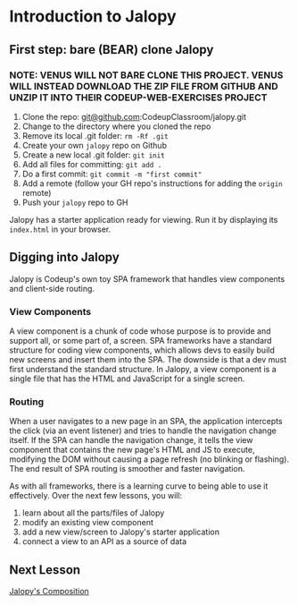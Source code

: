 # Introduction to Jalopy

## First step: bare (BEAR) clone Jalopy

### NOTE: VENUS WILL NOT BARE CLONE THIS PROJECT. VENUS WILL INSTEAD DOWNLOAD THE ZIP FILE FROM GITHUB AND UNZIP IT INTO THEIR CODEUP-WEB-EXERCISES PROJECT

1. Clone the repo: git@github.com:CodeupClassroom/jalopy.git
2. Change to the directory where you cloned the repo
3. Remove its local .git folder: `rm -Rf .git`
4. Create your own `jalopy` repo on Github
5. Create a new local .git folder: `git init`
6. Add all files for committing: `git add .`
7. Do a first commit: `git commit -m "first commit"`
8. Add a remote (follow your GH repo's instructions for adding the `origin` remote)
9. Push your `jalopy` repo to GH

Jalopy has a starter application ready for viewing. Run it by displaying its `index.html` in your browser.

## Digging into Jalopy

Jalopy is Codeup's own toy SPA framework that handles view components and client-side routing.

### View Components

A view component is a chunk of code whose purpose is to provide and support all, or some part of, a screen. SPA frameworks have a standard structure for coding view components, which allows devs to easily build new screens and insert them into the SPA. The downside is that a dev must first understand the standard structure. In Jalopy, a view component is a single file that has the HTML and JavaScript for a single screen. 


### Routing

When a user navigates to a new page in an SPA, the application intercepts the click (via an event listener) and tries to handle the navigation change itself. If the SPA can handle the navigation change, it tells the view component that contains the new page's HTML and JS to execute, modifying the DOM without causing a page refresh (no blinking or flashing). The end result of SPA routing is smoother and faster navigation. 

As with all frameworks, there is a learning curve to being able to use it effectively. Over the next few lessons, you will:

1. learn about all the parts/files of Jalopy
2. modify an existing view component
3. add a new view/screen to Jalopy's starter application
4. connect a view to an API as a source of data

## Next Lesson

[Jalopy's Composition](jalopy_parts.md)